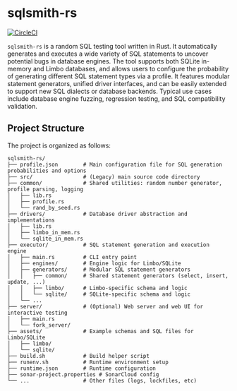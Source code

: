 # sqlsmith-rs

[![CircleCI](https://dl.circleci.com/status-badge/img/gh/cyw0ng95/sqlsmith-rs/tree/main.svg?style=svg)](https://dl.circleci.com/status-badge/redirect/gh/cyw0ng95/sqlsmith-rs/tree/main)

`sqlsmith-rs` is a random SQL testing tool written in Rust. It automatically generates and executes a wide variety of SQL statements to uncover potential bugs in database engines. The tool supports both SQLite in-memory and Limbo databases, and allows users to configure the probability of generating different SQL statement types via a profile. It features modular statement generators, unified driver interfaces, and can be easily extended to support new SQL dialects or database backends. Typical use cases include database engine fuzzing, regression testing, and SQL compatibility validation.

## Project Structure
The project is organized as follows:
```plaintext
sqlsmith-rs/
├── profile.json        # Main configuration file for SQL generation probabilities and options
├── src/                # (Legacy) main source code directory
├── common/             # Shared utilities: random number generator, profile parsing, logging
│   ├── lib.rs
│   ├── profile.rs
│   └── rand_by_seed.rs
├── drivers/            # Database driver abstraction and implementations
│   ├── lib.rs
│   ├── limbo_in_mem.rs
│   └── sqlite_in_mem.rs
├── executor/           # SQL statement generation and execution engine
│   ├── main.rs         # CLI entry point
│   ├── engines/        # Engine logic for Limbo/SQLite
│   ├── generators/     # Modular SQL statement generators
│   │   ├── common/     # Shared statement generators (select, insert, update, ...)
│   │   ├── limbo/      # Limbo-specific schema and logic
│   │   └── sqlite/     # SQLite-specific schema and logic
│   └── ...
├── server/             # (Optional) Web server and web UI for interactive testing
│   ├── main.rs
│   └── fork_server/
├── assets/             # Example schemas and SQL files for Limbo/SQLite
│   ├── limbo/
│   └── sqlite/
├── build.sh            # Build helper script
├── runenv.sh           # Runtime environment setup
├── runtime.json        # Runtime configuration
├── sonar-project.properties # SonarCloud config
└── ...                 # Other files (logs, lockfiles, etc)
```